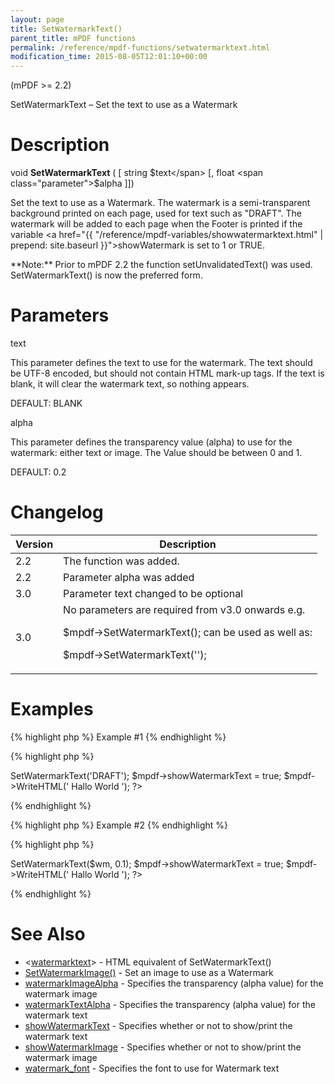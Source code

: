```yaml
---
layout: page
title: SetWatermarkText()
parent_title: mPDF functions
permalink: /reference/mpdf-functions/setwatermarktext.html
modification_time: 2015-08-05T12:01:10+00:00
---
```


(mPDF &gt;= 2.2)

SetWatermarkText – Set the text to use as a Watermark

# Description

void **SetWatermarkText** ( [ string <span class="parameter">$text</span> [, float <span class="parameter">$alpha</span> ]])

Set the text to use as a Watermark. The watermark is a semi-transparent background printed on each page, used for text such as "DRAFT". The watermark will be added to each page when the Footer is printed if the variable <a href="{{ "/reference/mpdf-variables/showwatermarktext.html" | prepend: site.baseurl }}">showWatermark</a> is set to 1 or <span class="smallblock">TRUE</span>. 

<div class="alert alert-info" role="alert">**Note:** Prior to mPDF 2.2 the function setUnvalidatedText() was used. SetWatermarkText() is now the preferred form.</div>

# Parameters

<span class="parameter">text</span>

This parameter defines the text to use for the watermark. The text should be UTF-8 encoded, but should not contain HTML mark-up tags. If the text is blank, it will clear the watermark text, so nothing appears.

<span class="smallblock">DEFAULT</span>: <span class="smallblock">BLANK</span>

<span class="parameter">alpha</span>

This parameter defines the transparency value (alpha) to use for the watermark: either text or image. The Value should be between 0 and 1.

<span class="smallblock">DEFAULT</span>: 0.2

# Changelog

<table class="table"> <thead>
<tr> <th>Version</th><th>Description</th> </tr>
</thead> <tbody>
<tr>
<td>2.2</td>
<td>The function was added.</td>
</tr>
<tr>
<td>2.2</td>
<td>Parameter <span class="parameter">alpha</span> was added</td>
</tr>
<tr>
<td>3.0</td>
<td>Parameter <span class="parameter">text</span> changed to be optional

</td>
</tr>
<tr>
<td>3.0</td>
<td>No parameters are required from v3.0 onwards e.g.

$mpdf-&gt;SetWatermarkText(); can be used as well as:

$mpdf-&gt;SetWatermarkText('');</td>
</tr>
</tbody> </table>

# Examples

{% highlight php %}
Example #1
{% endhighlight %}

{% highlight php %}
<?php

$mpdf = new mPDF();

$mpdf->SetWatermarkText('DRAFT');

$mpdf->showWatermarkText = true;

$mpdf->WriteHTML('
Hallo World
');

?>
{% endhighlight %}

{% highlight php %}
Example #2
{% endhighlight %}

{% highlight php %}
<?php

// htmltoolkit contains a function strcode2utf() to convert htmlentities to UTF-8 encoded text$mpdf = new mPDF();

$wm = strcode2utf("&amp;#1575;&amp;#1610;&amp;#1604;&amp;#1575;&amp;#1578; &amp;#1601;&amp;#1610;&amp;#1605;&amp;#1575; &amp;#1575;&amp;#1610;&amp;#1604;&amp;#1575;&amp;#1578; &amp;#1601;&amp;#1610;&amp;#1605;&amp;#1575;");

$mpdf->SetWatermarkText($wm, 0.1);

$mpdf->showWatermarkText = true;

$mpdf->WriteHTML('
Hallo World
');

?>
{% endhighlight %}

# See Also

<ul>
<li class="manual_boxlist">&lt;<a href="{{ "/reference/html-control-tags/watermarktext.html" | prepend: site.baseurl }}">watermarktext</a>&gt; - HTML equivalent of SetWatermarkText()</li>
<li class="manual_boxlist"><a href="{{ "/reference/mpdf-functions/setwatermarktext.html" | prepend: site.baseurl }}">SetWatermarkImage()</a> - Set an image to use as a Watermark</li>
<li class="manual_boxlist"><a href="{{ "/reference/mpdf-variables/watermarkimagealpha.html" | prepend: site.baseurl }}">watermarkImageAlpha</a> - Specifies the transparency (alpha value) for the watermark image</li>
<li class="manual_boxlist"><a href="{{ "/reference/mpdf-variables/watermarktextalpha.html" | prepend: site.baseurl }}">watermarkTextAlpha</a> - Specifies the transparency (alpha value) for the watermark text</li>
<li class="manual_boxlist"><a href="{{ "/reference/mpdf-variables/showwatermarktext.html" | prepend: site.baseurl }}">showWatermarkText</a> - Specifies whether or not to show/print the watermark text

</li>
<li class="manual_boxlist"><a href="{{ "/reference/mpdf-variables/showwatermarktext.html" | prepend: site.baseurl }}">showWatermarkImage</a> - Specifies whether or not to show/print the watermark image</li>
<li class="manual_boxlist"><a href="{{ "/reference/mpdf-variables/watermark-font.html" | prepend: site.baseurl }}">watermark_font</a> - Specifies the font to use for Watermark text</li>
</ul>
